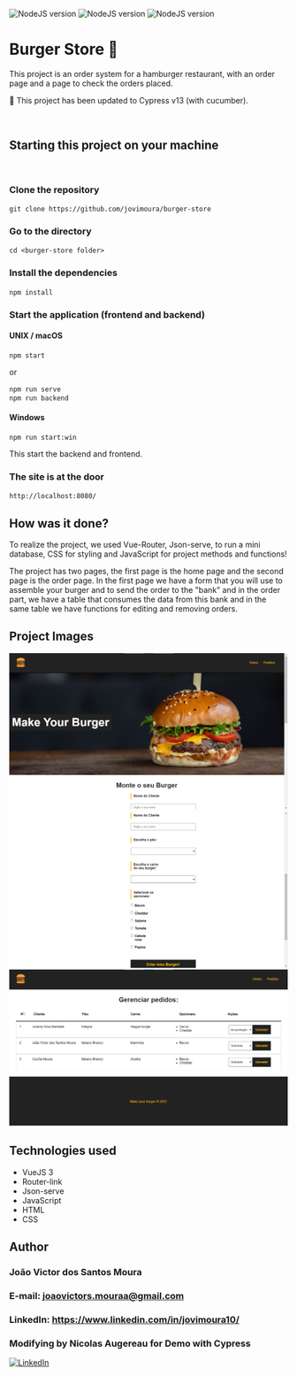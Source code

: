 ![NodeJS version](https://img.shields.io/badge/node-16.x-green.svg)
![NodeJS version](https://img.shields.io/badge/node-18.x-green.svg)
![NodeJS version](https://img.shields.io/badge/cypress-13.x-green.svg)

# Burger Store 🍔

This project is an order system for a hamburger restaurant, with an order page and a page to check the orders placed.

📣 This project has been updated to Cypress v13 (with cucumber).

<br>

## Starting this project on your machine

<br>

### Clone the repository

```
git clone https://github.com/jovimoura/burger-store
```

### Go to the directory

```
cd <burger-store folder>
```

### Install the dependencies

```
npm install
```

### Start the application (frontend and backend)

#### UNIX / macOS

```
npm start
```

or

```
npm run serve
npm run backend
```

#### Windows

```
npm run start:win
```

This start the backend and frontend.

### The site is at the door

```
http://localhost:8080/
```

## How was it done?

<p>To realize the project, we used Vue-Router, Json-serve, to run a mini database, CSS for styling and JavaScript for project methods and functions!</p>
<p>
The project has two pages, the first page is the home page and the second page is the order page. In the first page we have a form that you will use to assemble your burger and to send the order to the "bank" and in the order part, we have a table that consumes the data from this bank and in the same table we have functions for editing and removing orders.
</p>

## Project Images

<img src='./src/assets/img-readme/foto1.png'>

<img src='./src/assets/img-readme/foto2.png'>

<img src='./src/assets/img-readme/foto3.png'>

## Technologies used

<ul>
    <li>VueJS 3</li>
    <li>Router-link</li>
    <li>Json-serve</li>
    <li>JavaScript</li>
    <li>HTML</li>
    <li>CSS</li>
</ul>

## Author

### João Victor dos Santos Moura

### E-mail: joaovictors.mouraa@gmail.com

### LinkedIn: https://www.linkedin.com/in/jovimoura10/

### Modifying by Nicolas Augereau for Demo with Cypress

[![LinkedIn](https://img.shields.io/badge/LinkedIn-0077B5?style=for-the-badge&logo=linkedin&logoColor=white)](https://www.linkedin.com/in/nicolasaugereau/)
